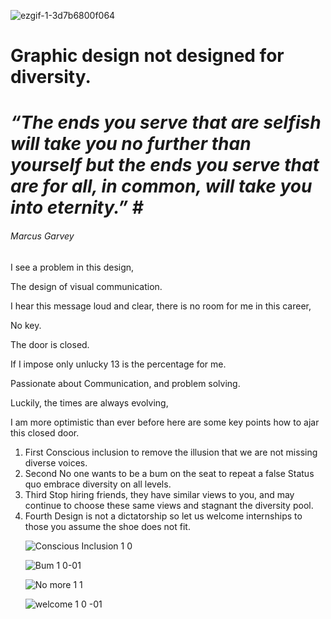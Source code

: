 ![ezgif-1-3d7b6800f064](https://user-images.githubusercontent.com/94851382/143467604-d1d4f1d2-9ac3-45e6-89d2-cedd4c276626.gif)

# Graphic design not designed for diversity.


# ***“The ends you serve that are selfish will take you no further than yourself but the ends you serve that are for all, in common, will take you into eternity.” #***
###### Marcus Garvey 

I see a problem in this design, 
 

The design of visual communication. 
 

I hear this message loud and clear, there is no room for me in this career, 
 
No key. 
 
The door is closed. 
 
If I impose only unlucky 13 is the percentage for me. 
 
Passionate about Communication, and problem solving. 
 
Luckily, the times are always evolving, 
 
I am more optimistic than ever before here are some key points how to ajar this closed door. 
<ol>
  <li> 
First Conscious inclusion to remove the illusion that we are not missing diverse voices. 
</li>
  <li>Second 
No one wants to be a bum on the seat to repeat a false Status quo embrace diversity on all levels. 
</li>
  <li>Third 
Stop hiring friends, they have similar views to you, and may continue to choose these same views and stagnant the diversity pool. 
 </li>
  <li>Fourth
Design is not a dictatorship so let us welcome internships to those you assume the shoe does not fit. 




![Conscious Inclusion 1 0 ](https://user-images.githubusercontent.com/94851382/143691198-2a0fae30-466e-4559-af26-82fd33439bc8.jpg)


![Bum 1 0-01](https://user-images.githubusercontent.com/94851382/143710721-f83772fc-456f-41e8-9912-b99b67cca2b3.jpg)

 
![No more 1 1](https://user-images.githubusercontent.com/94851382/143691254-dc610c39-5155-4244-b919-1e038e9152e0.jpg)


![welcome  1 0 -01](https://user-images.githubusercontent.com/94851382/143720996-52b6bea9-5f48-4c5c-9646-cf45a130bb17.jpg)
